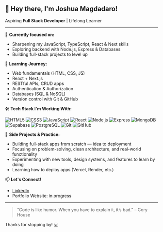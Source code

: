 <!--
**Josh-M2/Josh-M2** is a ✨ _special_ ✨ repository because its `README.md` (this file) appears on your GitHub profile.

Here are some ideas to get you started:

- 🔭 I’m currently working on ...
- 🌱 I’m currently learning ...
- 👯 I’m looking to collaborate on ...
- 🤔 I’m looking for help with ...
- 💬 Ask me about ...
- 📫 How to reach me: ...
- 😄 Pronouns: ...
- ⚡ Fun fact: ...
-->


## 👋 Hey there, I'm Joshua Magdadaro!

Aspiring **Full Stack Developer** | Lifelong Learner

---

🎯 **Currently focused on:**
- Sharpening my JavaScript, TypeScript, React & Next skills
- Exploring backend with Node.js, Express & Databases
- Building full-stack projects to level up

🌱 **Learning Journey:**
- Web fundamentals (HTML, CSS, JS)
- React + Next.js
- RESTful APIs, CRUD apps
- Authentication & Authorization
- Databases (SQL & NoSQL)
- Version control with Git & GitHub

🛠️ **Tech Stack I'm Working With:**

![HTML5](https://img.shields.io/badge/HTML5-E34F26?style=flat&logo=html5&logoColor=white)
![CSS3](https://img.shields.io/badge/CSS3-1572B6?style=flat&logo=css3&logoColor=white)
![JavaScript](https://img.shields.io/badge/JavaScript-F7DF1E?style=flat&logo=javascript&logoColor=black)
![React](https://img.shields.io/badge/React-20232A?style=flat&logo=react&logoColor=61DAFB)
![Node.js](https://img.shields.io/badge/Node.js-43853D?style=flat&logo=node-dot-js&logoColor=white)
![Express](https://img.shields.io/badge/Express.js-404D59?style=flat)
![MongoDB](https://img.shields.io/badge/MongoDB-47A248?style=flat&logo=mongodb&logoColor=white)
![Supabase](https://img.shields.io/badge/Supabase-3ECF8E?style=flat&logo=supabase&logoColor=white)
![PostgreSQL](https://img.shields.io/badge/PostgreSQL-316192?style=flat&logo=postgresql&logoColor=white)
![Git](https://img.shields.io/badge/Git-F05032?style=flat&logo=git&logoColor=white)
![GitHub](https://img.shields.io/badge/GitHub-181717?style=flat&logo=github&logoColor=white)

🚀 **Side Projects & Practice:**
- Building full-stack apps from scratch — idea to deployment
- Focusing on problem-solving, clean architecture, and real-world functionality
- Experimenting with new tools, design systems, and features to learn by doing
- Learning how to deploy apps (Vercel, Render, etc.)

📫 **Let's Connect!**
- [LinkedIn](https://www.linkedin.com/in/joshua-magdadaro-904366338/)
- Portfolio Website: in progress 

---

> "Code is like humor. When you have to explain it, it’s bad." – Cory House

Thanks for stopping by! 💻



